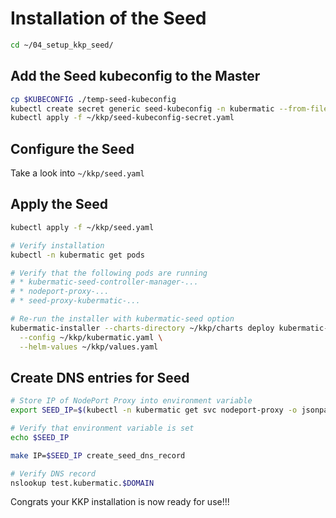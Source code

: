 # Installation of the Seed

```bash
cd ~/04_setup_kkp_seed/
```

## Add the Seed kubeconfig to the Master

```bash
cp $KUBECONFIG ./temp-seed-kubeconfig
kubectl create secret generic seed-kubeconfig -n kubermatic --from-file kubeconfig=./temp-seed-kubeconfig --dry-run=client -o yaml > ~/kkp/seed-kubeconfig-secret.yaml
kubectl apply -f ~/kkp/seed-kubeconfig-secret.yaml
```

## Configure the Seed

Take a look into `~/kkp/seed.yaml`

## Apply the Seed

```bash
kubectl apply -f ~/kkp/seed.yaml

# Verify installation
kubectl -n kubermatic get pods

# Verify that the following pods are running
# * kubermatic-seed-controller-manager-...
# * nodeport-proxy-...
# * seed-proxy-kubermatic-...

# Re-run the installer with kubermatic-seed option
kubermatic-installer --charts-directory ~/kkp/charts deploy kubermatic-seed \
  --config ~/kkp/kubermatic.yaml \
  --helm-values ~/kkp/values.yaml
```

## Create DNS entries for Seed

```bash
# Store IP of NodePort Proxy into environment variable
export SEED_IP=$(kubectl -n kubermatic get svc nodeport-proxy -o jsonpath='{.status.loadBalancer.ingress[0].ip}')

# Verify that environment variable is set
echo $SEED_IP

make IP=$SEED_IP create_seed_dns_record

# Verify DNS record
nslookup test.kubermatic.$DOMAIN
```

Congrats your KKP installation is now ready for use!!!
